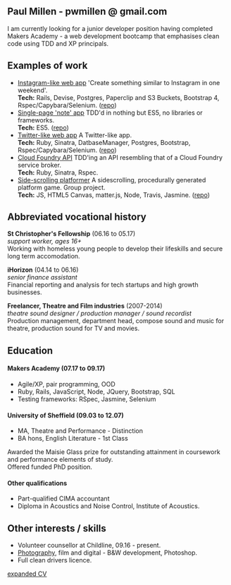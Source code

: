 ## Paul Millen - pwmillen @ gmail.com

I am currently looking for a junior developer position having completed Makers Academy - a web development bootcamp that emphasises clean code using TDD and XP principals.

## Examples of work

- [Instagram-like web app](https://fstop-pm.herokuapp.com/) 'Create something similar to Instagram in one weekend'.  
**Tech:** Rails, Devise, Postgres, Paperclip and S3 Buckets, Bootstrap 4, Rspec/Capybara/Selenium. ([repo](https://github.com/paulmillen/instagram-challenge))
- [Single-page 'note' app](https://notes-pm.herokuapp.com/) TDD'd in nothing but ES5, no libraries or frameworks.  
**Tech:** ES5. ([repo](https://github.com/paulmillen/note_app))
- [Twitter-like web app](https://chitter-challenge-pwm.herokuapp.com/peeps) A Twitter-like app.  
**Tech:** Ruby, Sinatra, DatbaseManager, Postgres, Bootstrap, Rspec/Capybara/Selenium. ([repo](https://github.com/paulmillen/chitter-challenge))
- [Cloud Foundry API](https://github.com/paulmillen/cloud_foundry_api) TDD'ing an API resembling that of a Cloud Foundry service broker.  
**Tech:** Ruby, Sinatra, Rspec.
- [Side-scrolling platformer](http://www.catastrophe.wtf/) A sidescrolling, procedurally generated platform game.  Group project.  
**Tech:** JS, HTML5 Canvas, matter.js, Node, Travis, Jasmine. ([repo](https://github.com/paulmillen/side-scroller))

## Abbreviated vocational history

**St Christopher's Fellowship** (06.16 to 05.17)    
*support worker, ages 16+*  
Working with homeless young people to develop their lifeskills and secure long term accomodation.

**iHorizon** (04.14 to 06.16)   
*senior finance assistant*  
Financial reporting and analysis for tech startups and high growth businesses.

**Freelancer, Theatre and Film industries** (2007-2014)  
*theatre sound designer / production manager / sound recordist*  
Production management, department head, compose sound and music for theatre, production sound for TV and movies.

## Education

#### Makers Academy (07.17 to 09.17)

- Agile/XP, pair programming, OOD
- Ruby, Rails, JavaScript, Node, JQuery, Bootstrap, SQL
- Testing frameworks: RSpec, Jasmine, Selenium

#### University of Sheffield (09.03 to 12.07)

- MA, Theatre and Performance -
Distinction  
- BA hons, English Literature -  1st Class

Awarded the Maisie Glass prize for outstanding attainment in coursework and performance elements of study.  
Offered funded PhD position.

#### Other qualifications

- Part-qualified CIMA accountant
- Diploma in Acoustics and Noise Control, Institute of Acoustics.

## Other interests / skills

- Volunteer counsellor at Childline, 09.16 - present.
- [Photography](https://www.flickr.com/photos/nmtm), film and digital - B&W development, Photoshop.
- Full clean drivers licence.

[expanded CV](https://github.com/paulmillen/cv)
